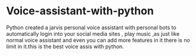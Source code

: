 # Voice-assistant-with-python
Python created a jarvis personal voice assistant with personal bots to automatically login into your social media sites , play music ,as just like normal voice assistant and even you can add more features in it there is no limit in it.this is the best voice assis with python.
